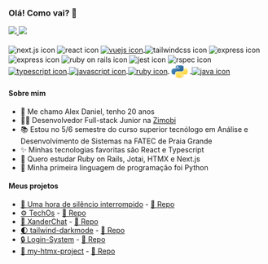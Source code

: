 ### Olá! Como vai? 👋
<div>
  <a href="https://github.com/ZaikoXander">
  	<img height="180em" src="https://github-readme-stats.vercel.app/api?username=ZaikoXander&show_icons=true&theme=great-gatsby&include_all_commits=true&count_private=true" />
  	<img height="180em" src="https://github-readme-stats.vercel.app/api/top-langs/?username=ZaikoXander&layout=compact&langs_count=7&theme=great-gatsby" />
  </a>
</div>
<div style="display: inline-block;"><br>
  <img align="center" alt="next.js icon" height="30" width="40" src="https://cdn.jsdelivr.net/gh/devicons/devicon/icons/nextjs/nextjs-original.svg" />
  <img align="center" alt="react icon" height="30" width="40" src="https://cdn.jsdelivr.net/gh/devicons/devicon/icons/react/react-original.svg" />
  <a href="https://github.com/ZaikoXander?tab=repositories&q=&type=&language=vue&sort=" target="_self" rel="next">
    <img align="center" alt="vuejs icon" height="30" width="40" src="https://cdn.jsdelivr.net/gh/devicons/devicon/icons/vuejs/vuejs-original.svg" />
  </a>    
  <img align="center" alt="tailwindcss icon" height="30" width="40" src="https://cdn.jsdelivr.net/gh/devicons/devicon/icons/tailwindcss/tailwindcss-plain.svg" />
  <img align="center" alt="express icon" height="30" width="40" src="https://cdn.jsdelivr.net/gh/devicons/devicon/icons/nestjs/nestjs-plain.svg" />
  <img align="center" alt="express icon" height="30" width="40" src="https://cdn.jsdelivr.net/gh/devicons/devicon/icons/express/express-original.svg" />
  <img align="center" alt="ruby on rails icon" height="42" width="56" src="https://cdn.jsdelivr.net/gh/devicons/devicon/icons/rails/rails-plain-wordmark.svg" />
  <img align="center" alt="jest icon" height="30" width="40" src="https://cdn.jsdelivr.net/gh/devicons/devicon/icons/jest/jest-plain.svg" />
  <img align="center" alt="rspec icon" height="30" width="40" src="https://cdn.jsdelivr.net/gh/devicons/devicon/icons/rspec/rspec-original.svg" />
  <a href="https://github.com/ZaikoXander?tab=repositories&q=&type=&language=typescript&sort=" target="_self" rel="next">
    <img align="center" alt="typescript icon" height="30" width="40" src="https://cdn.jsdelivr.net/gh/devicons/devicon/icons/typescript/typescript-original.svg" target="_self" />
  </a>
  <a href="https://github.com/ZaikoXander?tab=repositories&q=&type=&language=javascript&sort=" target="_self" rel="next">
    <img align="center" alt="javascript icon" height="30" width="40" src="https://cdn.jsdelivr.net/gh/devicons/devicon/icons/javascript/javascript-original.svg" target="_self" />
  </a>
  <a href="https://github.com/ZaikoXander?tab=repositories&q=&type=&language=ruby&sort=" target="_self" rel="next">
    <img align="center" alt="ruby icon" height="30" width="40" src="https://cdn.jsdelivr.net/gh/devicons/devicon/icons/ruby/ruby-original.svg" target="_self" />
  </a>
  <a href="https://github.com/ZaikoXander?tab=repositories&q=&type=&language=python&sort=" target="_self" rel="next">
    <img align="center" alt="python icon" height="30" width="40" src="https://raw.githubusercontent.com/devicons/devicon/master/icons/python/python-original.svg" target="_self" />
  </a>
  <a href="https://github.com/ZaikoXander?tab=repositories&q=&type=&language=java&sort=" target="_self" rel="next">
    <img align="center" alt="java icon" height="30" width="40" src="https://cdn.jsdelivr.net/gh/devicons/devicon/icons/java/java-original.svg" target="_self" />
  </a>
</div>

#### Sobre mim

- 👋 Me chamo Alex Daniel, tenho 20 anos
- 👨‍💻️ Desenvolvedor Full-stack Junior na [Zimobi](https://www.zimobi.com.br/)
- 📚 Estou no 5/6 semestre do curso superior tecnólogo em Análise e Desenvolvimento de Sistemas na FATEC de Praia Grande
- ✨ Minhas tecnologias favoritas são React e Typescript
- 🌱 Quero estudar Ruby on Rails, Jotai, HTMX e Next.js 
- 🐍 Minha primeira linguagem de programação foi Python

#### Meus projetos

- [🤫 Uma hora de silêncio interrompido](https://horadesilenciointerrompido.vercel.app/) - [🔗 Repo](https://github.com/ZaikoXander/HoraDeSilencioInterrompido)
- [⚙️ TechOs](https://techos.vercel.app/) - [🔗 Repo](https://github.com/ZaikoXander/TechOs-web)
- [💬 XanderChat](https://xanderchat.vercel.app/) - [🔗 Repo](https://github.com/ZaikoXander/XanderChat)
- [🌓 tailwind-darkmode](https://tailwind-darkmode-template.vercel.app/) - [🔗 Repo](https://github.com/ZaikoXander/tailwind-darkmode)
- [🔒 Login-System](https://login-system-xander.vercel.app/) - [🔗 Repo](https://github.com/ZaikoXander/Login-System)
- [🚀 my-htmx-project](https://my-htmx-project.onrender.com/) - [🔗 Repo](https://github.com/ZaikoXander/my-htmx-project)

